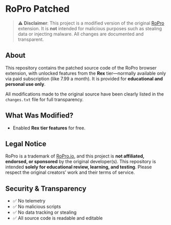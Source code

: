 # RoPro Patched

> ⚠️ **Disclaimer**: This project is a modified version of the original [RoPro](https://ropro.io) extension. It is **not** intended for malicious purposes such as stealing data or injecting malware. All changes are documented and transparent.

## About

This repository contains the patched source code of the RoPro browser extension, with unlocked features from the **Rex** tier—normally available only via paid subscription (like 7.99 a month). It is provided for **educational and personal use only**.

All modifications made to the original source have been clearly listed in the `changes.txt` file for full transparency.

## What Was Modified?

* Enabled **Rex tier features** for free.

## Legal Notice

RoPro is a trademark of [RoPro.io](https://ropro.io), and this project is **not affiliated, endorsed, or sponsored** by the original developer(s).
This repository is intended **solely for educational review, learning, and testing**. Please respect the original creators’ work and their terms of service.

## Security & Transparency

* ✅ No telemetry
* ✅ No malicious scripts
* ✅ No data tracking or stealing
* ✅ All source code is readable and editable

